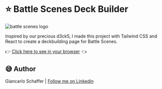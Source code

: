 # :star: Battle Scenes Deck Builder

![battle scenes logo](https://mypcards.com/img/battlescenes/header/logo.png)

Inspired by our precious d3ck5, I made this project with Tailwind CSS and React to create a deckbuilding page for Battle Scenes.

:point_right: [Click here to see in your browser](https://d3ck5.netlify.app/#/deck) :point_left:

## :sweat_smile: Author

Giancarlo Schaffer | [Follow me on Linkedin](https://www.linkedin.com/in/schafferjr/)

